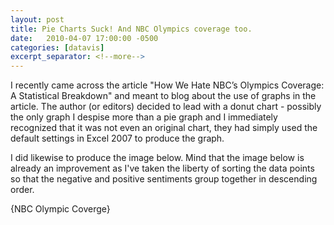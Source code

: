 ```yaml
---
layout: post
title: Pie Charts Suck! And NBC Olympics coverage too.
date:   2010-04-07 17:00:00 -0500
categories: [datavis]
excerpt_separator: <!--more-->
---
```

I recently came across the article "How We Hate NBC’s Olympics Coverage: A Statistical Breakdown" and meant to blog about the use of graphs in the article. The author (or editors) decided to lead with a donut chart - possibly the only graph I despise more than a pie graph and I immediately recognized that it was not even an original chart, they had simply used the default settings in Excel 2007 to produce the graph. 

<!--more-->

I did likewise to produce the image below. Mind that the image below is already an improvement as I've taken the liberty of sorting the data points so that the negative and positive sentiments group together in descending order.

{NBC Olympic Coverge}

